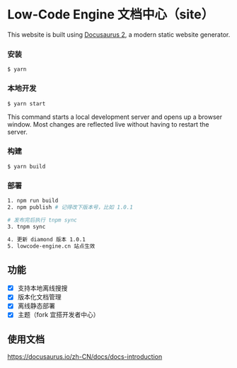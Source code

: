 # Low-Code Engine 文档中心（site）

This website is built using [Docusaurus 2](https://docusaurus.io/), a modern static website generator.

### 安装

```
$ yarn
```

### 本地开发

```
$ yarn start
```

This command starts a local development server and opens up a browser window. Most changes are reflected live without having to restart the server.

### 构建

```
$ yarn build
```

### 部署
```bash
1. npm run build
2. npm publish # 记得改下版本号，比如 1.0.1

# 发布完后执行 tnpm sync
3. tnpm sync

4. 更新 diamond 版本 1.0.1
5. lowcode-engine.cn 站点生效
```


## 功能
- [x] 支持本地离线搜搜
- [x] 版本化文档管理 
- [x] 离线静态部署
- [x] 主题（fork 宜搭开发者中心）

## 使用文档
https://docusaurus.io/zh-CN/docs/docs-introduction

